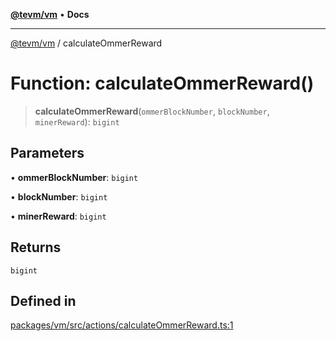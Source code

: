 [**@tevm/vm**](../README.md) • **Docs**

***

[@tevm/vm](../globals.md) / calculateOmmerReward

# Function: calculateOmmerReward()

> **calculateOmmerReward**(`ommerBlockNumber`, `blockNumber`, `minerReward`): `bigint`

## Parameters

• **ommerBlockNumber**: `bigint`

• **blockNumber**: `bigint`

• **minerReward**: `bigint`

## Returns

`bigint`

## Defined in

[packages/vm/src/actions/calculateOmmerReward.ts:1](https://github.com/qbzzt/tevm-monorepo/blob/main/packages/vm/src/actions/calculateOmmerReward.ts#L1)
